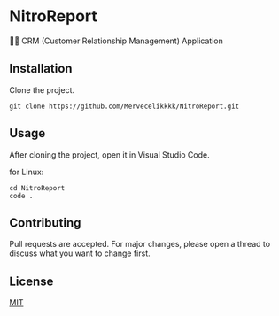 # NitroReport
👩‍💻 CRM (Customer Relationship Management) Application

## Installation
Clone the project.
```
git clone https://github.com/Mervecelikkkk/NitroReport.git
```
## Usage
After cloning the project, open it in Visual Studio Code.

for Linux:

```
cd NitroReport 
code .
```
## Contributing
Pull requests are accepted. For major changes, please open a thread to discuss what you want to change first.
## License
[MIT](https://github.com/Mervecelikkkk/NitroReport/blob/main/LICENSE)

